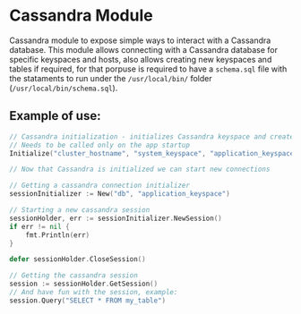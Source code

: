 # Cassandra Module

Cassandra module to expose simple ways to interact with a Cassandra database.
This module allows connecting with a Cassandra database for specific keyspaces and hosts, also allows creating new 
keyspaces and tables if required, for that porpuse is required to have a `schema.sql` file with the stataments to run 
under the `/usr/local/bin/` folder (`/usr/local/bin/schema.sql`).

## Example of use:

``` go
// Cassandra initialization - initializes Cassandra keyspace and creates tables if required
// Needs to be called only on the app startup
Initialize("cluster_hostname", "system_keyspace", "application_keyspace", 120*time.Second)

// Now that Cassandra is initialized we can start new connections

// Getting a cassandra connection initializer
sessionInitializer := New("db", "application_keyspace")

// Starting a new cassandra session
sessionHolder, err := sessionInitializer.NewSession()
if err != nil {
    fmt.Println(err)
}

defer sessionHolder.CloseSession()

// Getting the cassandra session
session := sessionHolder.GetSession()
// And have fun with the session, example:
session.Query("SELECT * FROM my_table")
```